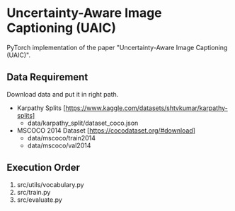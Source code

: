 # Uncertainty-Aware Image Captioning (UAIC)

PyTorch implementation of the paper "Uncertainty-Aware Image Captioning (UAIC)".

## Data Requirement
Download data and put it in right path.
- Karpathy Splits [https://www.kaggle.com/datasets/shtvkumar/karpathy-splits]
  - data/karpathy_split/dataset_coco.json
- MSCOCO 2014 Dataset [https://cocodataset.org/#download]
  - data/mscoco/train2014
  - data/mscoco/val2014

## Execution Order
1.  src/utils/vocabulary.py
2.  src/train.py
3.  src/evaluate.py
